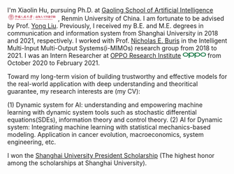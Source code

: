 <!-- I work at [Sea AI Lab](https://sail.sea.com/) <img src='./images/logo-sea-header-desktop.webp' style='width: 6em;'> as a research scientist now, leading the audio team and doing some fundamental audio-related research. We are [hiring researchers and engineers](https://career.sea.com/position/427) to work on TTS, music generation, speech translation and audio-driven talking face generation. If interested, feel free to email me at [renyi@sea.com](mailto:renyi@sea.com). -->

I'm Xiaolin Hu, pursuing Ph.D. at [Gaoling School of Artificial Intelligence](http://ai.ruc.edu.cn/) <img src='./images/logo-gsai-header-desktop.png' style='width: 8em;'> , Renmin University of China. I am fortunate to be advised by Prof. [Yong Liu](https://liuyonggsai.github.io/). Previously, I received my B.E. and M.E. degrees in communication and information system from Shanghai University in 2018 and 2021, respectively. I worked with Prof. [Nicholas E. Buris](https://www.linkedin.com/in/nick-buris-a974ba5/) in the Intelligent Multi-Input Multi-Output Systems(i-MIMOs) research group from 2018 to 2021. I was an Intern Researcher at [OPPO Research Institute](https://www.oppo.com/en/proposal/) <img src='./images/oppo-logo.png' style="width: 3.8em;"> from October 2020 to February 2021.

<!-- I graduated from [Chu Kochen Honors College](http://ckc.zju.edu.cn/ckcen/main.htm), Zhejiang University (浙江大学竺可桢学院) with a bachelor's degree and from the Department of Computer Science and Technology, Zhejiang University (浙江大学计算机科学与技术学院) with a master's degree, advised by [Zhou Zhao (赵洲)](https://person.zju.edu.cn/zhaozhou). I also collaborate with [Xu Tan (谭旭)](https://www.microsoft.com/en-us/research/people/xuta/), [Tao Qin (秦涛)](https://www.microsoft.com/en-us/research/people/taoqin/) and [Tie-yan Liu (刘铁岩)](https://www.microsoft.com/en-us/research/people/tyliu/) from [Microsoft Research Asia](https://www.microsoft.com/en-us/research/group/machine-learning-research-group/) <img src='./images/microsoft_logo.svg' style="width: 4em;"> closely.  -->

Toward my long-term vision of building trustworthy and effective models for the real-world application with deep understanding and theoritical guarantee, my research interests are (my CV):

(1) Dynamic system for AI: understanding and empowering machine learning with dynamic system tools such as stochastic differential equations(SDEs), information theory and control theory.
(2) AI for Dynamic system: Integrating machine learning with statistical mechanics-based modeling. Application in cancer evolution, macroeconomics, system engineering, etc.

I won the [Shanghai University President Scholarship](https://news.shu.edu.cn/info/1021/47992.htm) (The highest honor among the scholarships at Shanghai University). 

<!-- I have a signal processing background, my current research interests include the theory and methods of Federated Learning and Optimization. -->

<!-- Her research expertise includes developing methods and tools to integrate AI with science, especially for dynamical systems and PDE-based simulations. 

My research interest includes speech synthesis, neural machine translation and automatic music generation. I have published more than 30 papers  at the top international AI conferences such as NeurIPS, ICML, ICLR, KDD. -->


<!-- My research interest includes speech synthesis, neural machine translation and automatic music generation. I have published more than 30 papers <a href='https://scholar.google.com/citations?user=4FA6C0AAAAAJ'><img src="https://img.shields.io/endpoint?logo=Google%20Scholar&url=https%3A%2F%2Fcdn.jsdelivr.net%2Fgh%2FRayeRen%2Frayeren.github.io@google-scholar-stats%2Fgs_data_shieldsio.json&labelColor=f6f6f6&color=9cf&style=flat&label=citations"></a> at the top international AI conferences such as NeurIPS, ICML, ICLR, KDD. 

To promote the communication among the Chinese ML & NLP community, we (along with other 11 young scholars worldwide) founded the [MLNLP community](https://space.bilibili.com/168887299) in 2021. I am honored to be one of the chairs of the MLNLP committee. -->
